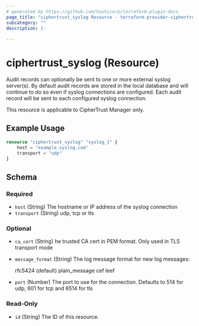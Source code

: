 ```yaml
---
# generated by https://github.com/hashicorp/terraform-plugin-docs
page_title: "ciphertrust_syslog Resource - terraform-provider-ciphertrust"
subcategory: ""
description: |-
  
---
```


# ciphertrust_syslog (Resource)

Audit records can optionally be sent to one or more external syslog server(s). By default audit records are stored in the local database and will continue to do so even if syslog connections are configured. Each audit record will be sent to each configured syslog connection.

This resource is applicable to CipherTrust Manager only.

## Example Usage

```terraform
resource "ciphertrust_syslog" "syslog_1" {
    host = "example.syslog.com"
    transport = "udp"
}
```

<!-- schema generated by tfplugindocs -->
## Schema

### Required

- `host` (String) The hostname or IP address of the syslog connection
- `transport` (String) udp, tcp or tls

### Optional

- `ca_cert` (String) he trusted CA cert in PEM format. Only used in TLS transport mode
- `message_format` (String) The log message format for new log messages:

    rfc5424 (default)
    plain_message
    cef
    leef
- `port` (Number) The port to use for the connection. Defaults to 514 for udp, 601 for tcp and 6514 for tls

### Read-Only

- `id` (String) The ID of this resource.


